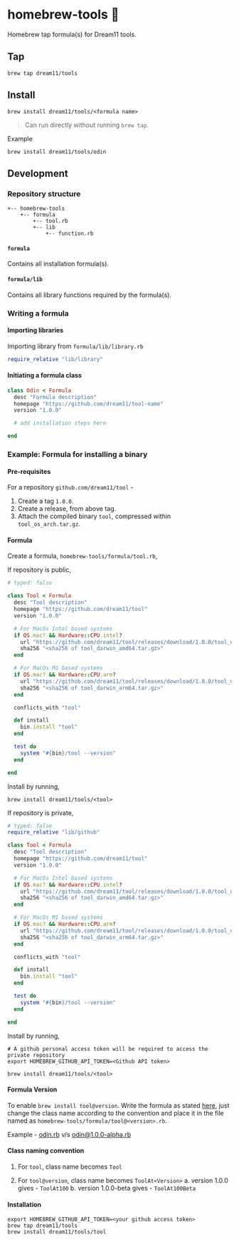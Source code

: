 # homebrew-tools :beer:

Homebrew tap formula(s) for Dream11 tools.

## Tap

```shell
brew tap dream11/tools
```

## Install

```shell
brew install dream11/tools/<formula name>
```

> Can run directly without running `brew tap`.

Example

```shell
brew install dream11/tools/odin
```

## Development

### Repository structure

```shell
+-- homebrew-tools
    +-- formula
        +-- tool.rb
        +-- lib
            +-- function.rb
```

#### `formula`

Contains all installation formula(s).

#### `formula/lib`

Contains all library functions required by the formula(s).

### Writing a formula

#### Importing libraries

Importing library from `formula/lib/library.rb`

```ruby
require_relative "lib/library"
```

#### Initiating a formula class

```ruby
class Odin < Formula
  desc "Formula description"
  homepage "https://github.com/dream11/tool-name"
  version "1.0.0"

  # add installation steps here

end
```

### Example: Formula for installing a binary

#### Pre-requisites

For a repository `github.com/dream11/tool` -

1. Create a tag `1.0.0`.
2. Create a release, from above tag.
3. Attach the compiled binary `tool`, compressed within `tool_os_arch.tar.gz`.

#### Formula

Create a formula, `homebrew-tools/formula/tool.rb`,

If repository is public,

```ruby
# typed: false

class Tool < Formula
  desc "Tool description"
  homepage "https://github.com/dream11/tool"
  version "1.0.0"

  # For MacOs Intel based systems
  if OS.mac? && Hardware::CPU.intel?
    url "https://github.com/dream11/tool/releases/download/1.0.0/tool_darwin_amd64.tar.gz"
    sha256 "<sha256 of tool_darwin_amd64.tar.gz>"
  end

  # For MacOs M1 based systems
  if OS.mac? && Hardware::CPU.arm?
    url "https://github.com/dream11/tool/releases/download/1.0.0/tool_darwin_arm64.tar.gz"
    sha256 "<sha256 of tool_darwin_arm64.tar.gz>"
  end

  conflicts_with "tool"

  def install
    bin.install "tool"
  end

  test do
    system "#{bin}/tool --version"
  end

end
```

Install by running,

```shell
brew install dream11/tools/<tool>
```

If repository is private,

```ruby
# typed: false
require_relative "lib/github"

class Tool < Formula
  desc "Tool description"
  homepage "https://github.com/dream11/tool"
  version "1.0.0"

  # For MacOs Intel based systems
  if OS.mac? && Hardware::CPU.intel?
    url "https://github.com/dream11/tool/releases/download/1.0.0/tool_darwin_amd64.tar.gz", :using => GitHubPrivateRepositoryReleaseDownloadStrategy
    sha256 "<sha256 of tool_darwin_amd64.tar.gz>"
  end

  # For MacOs M1 based systems
  if OS.mac? && Hardware::CPU.arm?
    url "https://github.com/dream11/tool/releases/download/1.0.0/tool_darwin_arm64.tar.gz", :using => GitHubPrivateRepositoryReleaseDownloadStrategy
    sha256 "<sha256 of tool_darwin_arm64.tar.gz>"
  end

  conflicts_with "tool"

  def install
    bin.install "tool"
  end

  test do
    system "#{bin}/tool --version"
  end

end
```

Install by running,

```shell
# A github personal access token will be required to access the private repository
export HOMEBREW_GITHUB_API_TOKEN=<Github API token>

brew install dream11/tools/<tool>
```

#### Formula Version

To enable `brew install tool@version`. Write the formula as stated [here](#formula-1), just change the class name according to the convention and place it in the file named as `homebrew-tools/formula/tool@<version>.rb`.

Example - [odin.rb](./formula/odin.rb) v/s [odin@1.0.0-alpha.rb](./formula/odin@1.0.0-alpha.rb)

#### Class naming convention

1. For `tool`, class name becomes `Tool`

2. For `tool@version`, class name becomes `ToolAt<Version>`
  a. version 1.0.0 gives - `ToolAt100`
  b. version 1.0.0-beta gives - `ToolAt100Beta`

#### Installation

```shell
export HOMEBREW_GITHUB_API_TOKEN=<your github access token>
brew tap dream11/tools
brew install dream11/tools/tool
```
